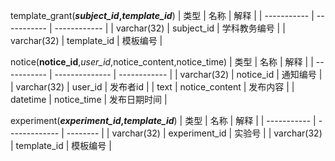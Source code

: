 template_grant(***subject_id*,*template_id***)
| 类型        | 名称        | 解释         |
| ----------- | ----------- | ------------ |
| varchar(32) | subject_id  | 学科教务编号 |
| varchar(32) | template_id | 模板编号     |

notice(**notice_id**,*user_id*,notice_content,notice_time)
| 类型        | 名称           | 解释         |
| ----------- | -------------- | ------------ |
| varchar(32) | notice_id      | 通知编号     |
| varchar(32) | user_id        | 发布者id     |
| text        | notice_content | 发布内容     |
| datetime    | notice_time    | 发布日期时间 |

experiment(***experiment_id*,*template_id***)
| 类型        | 名称          | 解释     |
| ----------- | ------------- | -------- |
| varchar(32) | experiment_id | 实验号   |
| varchar(32) | template_id   | 模板编号 |
